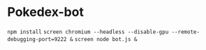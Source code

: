 # Pokedex-bot

`npm install`
`screen chromium --headless --disable-gpu --remote-debugging-port=9222 &`
`screen node bot.js &`